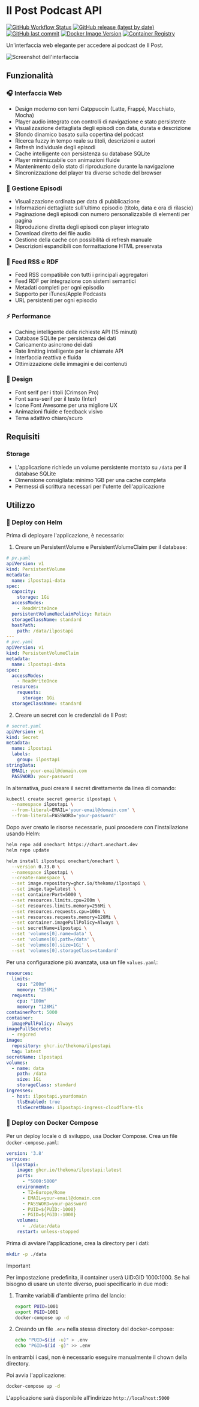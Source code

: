 # Il Post Podcast API

[![GitHub Workflow Status](https://img.shields.io/github/actions/workflow/status/thekoma/ilpostapi/on_tag.yaml?style=flat-square)](https://github.com/thekoma/ilpostapi/actions)
[![GitHub release (latest by date)](https://img.shields.io/github/v/release/thekoma/ilpostapi?style=flat-square)](https://github.com/thekoma/ilpostapi/releases)
[![GitHub last commit](https://img.shields.io/github/last-commit/thekoma/ilpostapi?style=flat-square)](https://github.com/thekoma/ilpostapi/commits)
[![Docker Image Version](https://img.shields.io/github/v/tag/thekoma/ilpostapi?label=docker%20tag&style=flat-square)](https://github.com/thekoma/ilpostapi/pkgs/container/ilpostapi)
[![Container Registry](https://img.shields.io/badge/container-ghcr.io-blue?style=flat-square)](https://github.com/thekoma/ilpostapi/pkgs/container/ilpostapi)

Un'interfaccia web elegante per accedere ai podcast de Il Post.

![Screenshot dell'interfaccia](images/image.png)

## Funzionalità

### 🎧 Interfaccia Web
- Design moderno con temi Catppuccin (Latte, Frappé, Macchiato, Mocha)
- Player audio integrato con controlli di navigazione e stato persistente
- Visualizzazione dettagliata degli episodi con data, durata e descrizione
- Sfondo dinamico basato sulla copertina del podcast
- Ricerca fuzzy in tempo reale su titoli, descrizioni e autori
- Refresh individuale degli episodi
- Cache intelligente con persistenza su database SQLite
- Player minimizzabile con animazioni fluide
- Mantenimento dello stato di riproduzione durante la navigazione
- Sincronizzazione del player tra diverse schede del browser

### 📅 Gestione Episodi
- Visualizzazione ordinata per data di pubblicazione
- Informazioni dettagliate sull'ultimo episodio (titolo, data e ora di rilascio)
- Paginazione degli episodi con numero personalizzabile di elementi per pagina
- Riproduzione diretta degli episodi con player integrato
- Download diretto dei file audio
- Gestione della cache con possibilità di refresh manuale
- Descrizioni espandibili con formattazione HTML preservata

### 🔄 Feed RSS e RDF
- Feed RSS compatibile con tutti i principali aggregatori
- Feed RDF per integrazione con sistemi semantici
- Metadati completi per ogni episodio
- Supporto per iTunes/Apple Podcasts
- URL persistenti per ogni episodio

### ⚡ Performance
- Caching intelligente delle richieste API (15 minuti)
- Database SQLite per persistenza dei dati
- Caricamento asincrono dei dati
- Rate limiting intelligente per le chiamate API
- Interfaccia reattiva e fluida
- Ottimizzazione delle immagini e dei contenuti

### 🎨 Design
- Font serif per i titoli (Crimson Pro)
- Font sans-serif per il testo (Inter)
- Icone Font Awesome per una migliore UX
- Animazioni fluide e feedback visivo
- Tema adattivo chiaro/scuro

## Requisiti

### Storage
- L'applicazione richiede un volume persistente montato su `/data` per il database SQLite
- Dimensione consigliata: minimo 1GB per una cache completa
- Permessi di scrittura necessari per l'utente dell'applicazione

## Utilizzo

### 🚀 Deploy con Helm

Prima di deployare l'applicazione, è necessario:

1. Creare un PersistentVolume e PersistentVolumeClaim per il database:

```yaml
# pv.yaml
apiVersion: v1
kind: PersistentVolume
metadata:
  name: ilpostapi-data
spec:
  capacity:
    storage: 1Gi
  accessModes:
    - ReadWriteOnce
  persistentVolumeReclaimPolicy: Retain
  storageClassName: standard
  hostPath:
    path: /data/ilpostapi
---
# pvc.yaml
apiVersion: v1
kind: PersistentVolumeClaim
metadata:
  name: ilpostapi-data
spec:
  accessModes:
    - ReadWriteOnce
  resources:
    requests:
      storage: 1Gi
  storageClassName: standard
```

2. Creare un secret con le credenziali de Il Post:

```yaml
# secret.yaml
apiVersion: v1
kind: Secret
metadata:
  name: ilpostapi
  labels:
    group: ilpostapi
stringData:
  EMAIL: your-email@domain.com
  PASSWORD: your-password
```

In alternativa, puoi creare il secret direttamente da linea di comando:

```bash
kubectl create secret generic ilpostapi \
  --namespace ilpostapi \
  --from-literal=EMAIL='your-email@domain.com' \
  --from-literal=PASSWORD='your-password'
```

Dopo aver creato le risorse necessarie, puoi procedere con l'installazione usando Helm:

```bash
helm repo add onechart https://chart.onechart.dev
helm repo update

helm install ilpostapi onechart/onechart \
  --version 0.73.0 \
  --namespace ilpostapi \
  --create-namespace \
  --set image.repository=ghcr.io/thekoma/ilpostapi \
  --set image.tag=latest \
  --set containerPort=5000 \
  --set resources.limits.cpu=200m \
  --set resources.limits.memory=256Mi \
  --set resources.requests.cpu=100m \
  --set resources.requests.memory=128Mi \
  --set container.imagePullPolicy=Always \
  --set secretName=ilpostapi \
  --set 'volumes[0].name=data' \
  --set 'volumes[0].path=/data' \
  --set 'volumes[0].size=1Gi' \
  --set 'volumes[0].storageClass=standard'
```

Per una configurazione più avanzata, usa un file `values.yaml`:

```yaml
resources:
  limits:
    cpu: "200m"
    memory: "256Mi"
  requests:
    cpu: "100m"
    memory: "128Mi"
containerPort: 5000
container:
  imagePullPolicy: Always
imagePullSecrets:
  - regcred
image:
  repository: ghcr.io/thekoma/ilpostapi
  tag: latest
secretName: ilpostapi
volumes:
  - name: data
    path: /data
    size: 1Gi
    storageClass: standard
ingresses:
  - host: ilpostapi.yourdomain
    tlsEnabled: true
    tlsSecretName: ilpostapi-ingress-cloudflare-tls
```

### 🐳 Deploy con Docker Compose

Per un deploy locale o di sviluppo, usa Docker Compose. Crea un file `docker-compose.yaml`:

```yaml
version: '3.8'
services:
  ilpostapi:
    image: ghcr.io/thekoma/ilpostapi:latest
    ports:
      - "5000:5000"
    environment:
      - TZ=Europe/Rome
      - EMAIL=your-email@domain.com
      - PASSWORD=your-password
      - PUID=${PUID:-1000}
      - PGID=${PGID:-1000}
    volumes:
      - ./data:/data
    restart: unless-stopped
```

Prima di avviare l'applicazione, crea la directory per i dati:

```bash
mkdir -p ./data
```

> [!IMPORTANT]
> Per impostazione predefinita, il container userà UID:GID 1000:1000. Se hai bisogno di usare un utente diverso, puoi specificarlo in due modi:
> 1. Tramite variabili d'ambiente prima del lancio:
>    ```bash
>    export PUID=1001
>    export PGID=1001
>    docker-compose up -d
>    ```
> 2. Creando un file `.env` nella stessa directory del docker-compose:
>    ```bash
>    echo "PUID=$(id -u)" > .env
>    echo "PGID=$(id -g)" >> .env
>    ```
>
> In entrambi i casi, non è necessario eseguire manualmente il chown della directory.

Poi avvia l'applicazione:

```bash
docker-compose up -d
```

L'applicazione sarà disponibile all'indirizzo `http://localhost:5000`